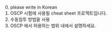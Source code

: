 0. please write in Korean
1. OSCP 시험에 사용될 cheat sheet 프로젝트입니다.
2. 수동침투 방법을 사용
3. OSCP 에서 허용하는 범위 내에서 설명하세요.
